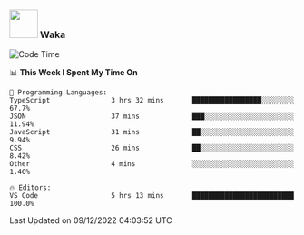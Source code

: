 ### <img src="https://media.giphy.com/media/VgCDAzcKvsR6OM0uWg/giphy.gif" width="50"> Waka

  <!--START_SECTION:waka-->
![Code Time](http://img.shields.io/badge/Code%20Time-1%2C136%20hrs%2014%20mins-blue)

📊 **This Week I Spent My Time On** 

```text
💬 Programming Languages: 
TypeScript               3 hrs 32 mins       █████████████████░░░░░░░░   67.7% 
JSON                     37 mins             ███░░░░░░░░░░░░░░░░░░░░░░   11.94% 
JavaScript               31 mins             ██░░░░░░░░░░░░░░░░░░░░░░░   9.94% 
CSS                      26 mins             ██░░░░░░░░░░░░░░░░░░░░░░░   8.42% 
Other                    4 mins              ░░░░░░░░░░░░░░░░░░░░░░░░░   1.46%

🔥 Editors: 
VS Code                  5 hrs 13 mins       █████████████████████████   100.0%

```


 Last Updated on 09/12/2022 04:03:52 UTC
<!--END_SECTION:waka-->
